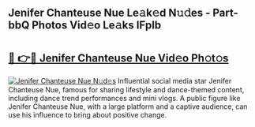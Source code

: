 ## Jenifer Chanteuse Nue Le𝚊k𝚎d N𝚞𝚍es - Part-bbQ Photos Vid𝚎o Le𝚊ks lFpIb

# <h2><a href="http://fb3sca.evod.top/?m=Jenifer+Chanteuse+Nue">🔗 👉🔴 Jenifer Chanteuse Nue Vid𝚎o Ph𝚘t𝚘s</a></h2>

[![Jenifer Chanteuse Nue N𝚞d𝚎s](https://i.imgur.com/8V9OHl7.gif)](http://fb3sca.evod.top/?m=Jenifer+Chanteuse+Nue)
Influential social media star Jenifer Chanteuse Nue, famous for sharing lifestyle and dance-themed content, including dance trend performances and mini vlogs. A public figure like Jenifer Chanteuse Nue, with a large platform and a captive audience, can use his influence to bring about positive change. 
